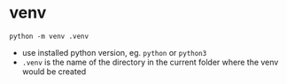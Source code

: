 # venv

`python -m venv .venv`
- use installed python version, eg. `python` or `python3`
- `.venv` is the name of the directory in the current folder where the venv would be created